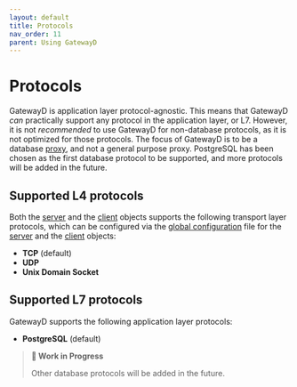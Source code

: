 ```yaml
---
layout: default
title: Protocols
nav_order: 11
parent: Using GatewayD
---
```


# Protocols

GatewayD is application layer protocol-agnostic. This means that GatewayD *can* practically support any protocol in the application layer, or L7. However, it is not *recommended* to use GatewayD for non-database protocols, as it is not optimized for those protocols. The focus of GatewayD is to be a database [proxy](https://en.wikipedia.org/wiki/Proxy_server), and not a general purpose proxy. PostgreSQL has been chosen as the first database protocol to be supported, and more protocols will be added in the future.

## Supported L4 protocols

Both the [server](03-servers.md) and the [client](04-clients.md) objects supports the following transport layer protocols, which can be configured via the [global configuration](01-configuration/index.md) file for the [server](01-configuration/01-global-configuration/06-servers.md) and the [client](01-configuration/01-global-configuration/03-clients.md) objects:

- **TCP** (default)
- **UDP**
- **Unix Domain Socket**

## Supported L7 protocols

GatewayD supports the following application layer protocols:

- **PostgreSQL** (default)

> **🚧 Work in Progress**
>
> Other database protocols will be added in the future.
